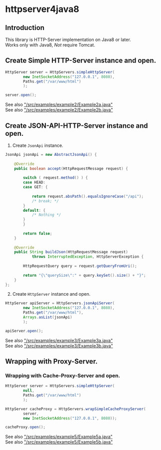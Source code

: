 # httpserver4java8

## Introduction

This library is HTTP-Server implementation on Java8 or later.  
Works only with Java8, *Not* require Tomcat.


## Create Simple HTTP-Server instance and open.

```java
HttpServer server = HttpServers.simpleHttpServer(
        new InetSocketAddress("127.0.0.1", 8080),
        Paths.get("/var/www/html")
        );

server.open();
```

See also ["/src/examples/example2/Example2a.java"](/src/examples/example2/Example2a.java)  
See also ["/src/examples/example2/Example2b.java"](/src/examples/example2/Example2b.java)  


## Create JSON-API-HTTP-Server instance and open.

1. Create `JsonApi` instance.

```java
JsonApi jsonApi = new AbstractJsonApi() {
    
    @Override
    public boolean accept(HttpRequestMessage request) {
        
        switch ( request.method() ) {
        case HEAD:
        case GET: {
            
            return request.absPath().equalsIgnoreCase("/api");
            /* break; */
        }
        default: {
            /* Nothing */
        }
        }
        
        return false;
    }
    
    @Override
    public String buildJson(HttpRequestMessage request)
            throws InterruptedException, HttpServerException {
        
        HttpRequestQuery query = request.getQueryFromUri();
        
        return "{\"querySize\":" + query.keySet().size() + "}";
    }
};
```

2. Create `HttpServer` instance and open.

```java
HttpServer apiServer = HttpServers.jsonApiServer(
        new InetSocketAddress("127.0.0.1", 8080),
        Paths.get("/var/www/html"),
        Arrays.asList(jsonApi)
        );

apiServer.open();
```

See also ["/src/examples/example3/Example3a.java"](/src/examples/example3/Example3a.java)  
See also ["/src/examples/example3/Example3b.java"](/src/examples/example3/Example3b.java)  


## Wrapping with Proxy-Server.

### Wrapping with Cache-Proxy-Server and open.

```java
HttpServer server = HttpServers.simpleHttpServer(
        null,
        Paths.get("/var/www/html")
        );

HttpServer cacheProxy = HttpServers.wrapSimpleCacheProxyServer(
        server,
        new InetSocketAddress("127.0.0.1", 8080));

cacheProxy.open();
```

See also ["/src/examples/example5/Example5a.java"](/src/examples/example5/Example5a.java)  
See also ["/src/examples/example5/Example5b.java"](/src/examples/example5/Example5b.java)  
